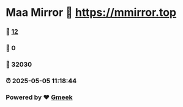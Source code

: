 # Maa Mirror :link: https://mmirror.top 
### :page_facing_up: [12](https://mmirror.top/tag.html) 
### :speech_balloon: 0 
### :hibiscus: 32030 
### :alarm_clock: 2025-05-05 11:18:44 
### Powered by :heart: [Gmeek](https://github.com/Meekdai/Gmeek)
